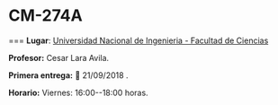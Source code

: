 # CM-274A
===
**Lugar**: [Universidad Nacional de Ingenieria - Facultad de Ciencias](http://fc.uni.edu.pe/fc/)

**Profesor:** Cesar Lara Avila.

**Primera entrega:** :calendar: 21/09/2018 .

**Horario:** Viernes: 16:00--18:00 horas.
